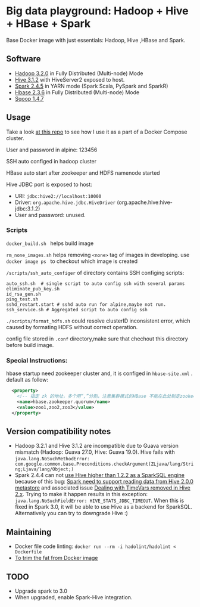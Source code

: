 # Big data playground: Hadoop + Hive + HBase + Spark

Base Docker image with just essentials: Hadoop, Hive ,HBase and Spark.

## Software

* [Hadoop 3.2.0](http://hadoop.apache.org/docs/r3.2.0/) in Fully Distributed (Multi-node) Mode
* [Hive 3.1.2](http://hive.apache.org/) with HiveServer2 exposed to host.
* [Spark 2.4.5](https://spark.apache.org/docs/2.4.5/) in YARN mode (Spark Scala, PySpark and SparkR)
* [Hbase 2.3.6](https://hbase.apache.org/)  in Fully Distributed (Multi-node) Mode
* [Sqoop 1.4.7 ](https://sqoop.apache.org/)

## Usage

Take a look [at this repo](https://github.com/lschampion/bigdata-docker-compose.git)
to see how I use it as a part of a Docker Compose cluster.

User and password in alpine: 123456

SSH auto configed in hadoop cluster

HBase auto start after zookeeper and HDFS namenode started

Hive JDBC port is exposed to host:
* URI: `jdbc:hive2://localhost:10000`
* Driver: `org.apache.hive.jdbc.HiveDriver` (org.apache.hive:hive-jdbc:3.1.2)
* User and password: unused.

### Scripts

`docker_build.sh ` helps build image

`rm_none_images.sh` helps removing `<none>` tag of images in developing. use `docker image ps ` to checkout which image is created

`/scripts/ssh_auto_configer` of directory contains SSH configing scripts:

```plain
auto_ssh.sh  # single script to auto config ssh with several params
eliminate_pub_key.sh  
id_rsa_gen.sh  
ping_test.sh  
sshd_restart.start # sshd auto run for alpine,maybe not run.   
ssh_service.sh # Aggregated script to auto config ssh
```

`./scripts/format_hdfs.sh` could resolve clusterID inconsistent error, which caused by formating HDFS without correct operation.

config file stored in `.conf` directory,make sure that chechout this directory before build image.

###  Special Instructions:

hbase startup need zookeeper cluster and, it is configed in `hbase-site.xml` . default as follow:

```xml
  <property>
    <!-- 指定 zk 的地址，多个用“,”分割，注意集群模式的HBase 不能在此处制定zookeeper的端口号 -->
    <name>hbase.zookeeper.quorum</name>
    <value>zoo1,zoo2,zoo3</value>
  </property>
```

## Version compatibility notes

* Hadoop 3.2.1 and Hive 3.1.2 are incompatible due to Guava version
mismatch (Hadoop: Guava 27.0, Hive: Guava 19.0). Hive fails with
`java.lang.NoSuchMethodError: com.google.common.base.Preconditions.checkArgument(ZLjava/lang/String;Ljava/lang/Object;)`
* Spark 2.4.4 can not 
[use Hive higher than 1.2.2 as a SparkSQL engine](https://spark.apache.org/docs/2.4.4/sql-data-sources-hive-tables.html)
because of this bug: [Spark need to support reading data from Hive 2.0.0 metastore](https://issues.apache.org/jira/browse/SPARK-13446)
and associated issue [Dealing with TimeVars removed in Hive 2.x](https://issues.apache.org/jira/browse/SPARK-27349).
Trying to make it happen results in this exception:
`java.lang.NoSuchFieldError: HIVE_STATS_JDBC_TIMEOUT`.
When this is fixed in Spark 3.0, it will be able to use Hive as a
backend for SparkSQL. Alternatively you can try to downgrade Hive :)

## Maintaining

* Docker file code linting:  `docker run --rm -i hadolint/hadolint < Dockerfile`
* [To trim the fat from Docker image](https://github.com/wagoodman/dive)

## TODO
* Upgrade spark to 3.0
* When upgraded, enable Spark-Hive integration.

